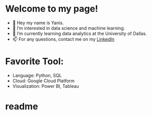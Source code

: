 # Welcome to my page! 

- 👋 Hey my name is Yanis.
- 👀 I’m interested in data science and machine learning.
- 🌱 I’m currently learning data analytics at the University of Dallas.
- 📫 For any questions, contact me on my [LinkedIn](https://www.linkedin.com/in/yanis-escartin-540934142/)

# Favorite Tool: 

- Language: Python, SQL
- Cloud: Google Cloud Platform
- Visualization: Power BI, Tableau

<!---
Bruc3U/Bruc3U is a ✨ special ✨ repository because its `README.md` (this file) appears on your GitHub profile.
You can click the Preview link to take a look at your changes.
--->
# readme




